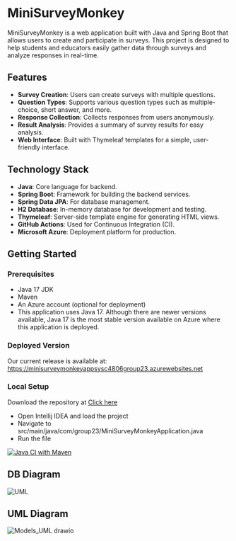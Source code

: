 # MiniSurveyMonkey

MiniSurveyMonkey is a web application built with Java and Spring Boot that allows users to create and participate in surveys. This project is designed to help students and educators easily gather data through surveys and analyze responses in real-time.

## Features

- **Survey Creation**: Users can create surveys with multiple questions.
- **Question Types**: Supports various question types such as multiple-choice, short answer, and more.
- **Response Collection**: Collects responses from users anonymously.
- **Result Analysis**: Provides a summary of survey results for easy analysis.
- **Web Interface**: Built with Thymeleaf templates for a simple, user-friendly interface.

## Technology Stack

- **Java**: Core language for backend.
- **Spring Boot**: Framework for building the backend services.
- **Spring Data JPA**: For database management.
- **H2 Database**: In-memory database for development and testing.
- **Thymeleaf**: Server-side template engine for generating HTML views.
- **GitHub Actions**: Used for Continuous Integration (CI).
- **Microsoft Azure**: Deployment platform for production.

## Getting Started

### Prerequisites

- Java 17 JDK
- Maven
- An Azure account (optional for deployment)
- This application uses Java 17. Although there are newer versions available, Java 17 is the most stable version available on Azure where this application is deployed.
### Deployed Version
Our current release is available at: https://minisurveymonkeyappsysc4806group23.azurewebsites.net

### Local Setup
Download the repository at [Click here](https://github.com/Imadmalaq/MiniSurveyMonkey-new.git)
- Open Intellij IDEA and load the project
- Navigate to src/main/java/com/group23/MiniSurveyMonkeyApplication.java
- Run the file

    


[![Java CI with Maven](https://github.com/Imadmalaq/MiniSurveyMonkey-new/actions/workflows/maven.yml/badge.svg)](https://github.com/Imadmalaq/MiniSurveyMonkey-new/actions/workflows/maven.yml)
## DB Diagram
![UML](https://github.com/user-attachments/assets/2afccd8d-53b2-458b-844f-77d87538af2e)



## UML Diagram
![Models_UML drawio](https://github.com/user-attachments/assets/6d7f57ed-2ed7-4ec8-b353-0f7651c8c6b4)










